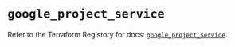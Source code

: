 # `google_project_service`

Refer to the Terraform Registory for docs: [`google_project_service`](https://registry.terraform.io/providers/hashicorp/google-beta/4.77.0/docs/resources/google_project_service).
